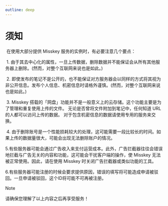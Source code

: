 ```yaml
---
outline: deep
---
```


# 须知

​	在使用大部分提供 Misskey 服务的实例时，有必要注意几个要点：

​       1. 由于其去中心化的属性，一旦上传数据，删除数据并不能保证会从所有其他服务器上删除。(然而，对整个互联网来说也是如此。)

​       2. 即使发布的笔记不是公开的，也不能保证对方服务器会以同样的方式将其视为非公开信息。发布个人信息、机密信息时请格外谨慎。(然而，对整个互联网来说也是如此。)

​	3. Misskey 搭载的「网盘」功能并不是一般意义上的云存储。这个功能主要是为了管理和重复使用上传的文件。 无论是否曾将文件附加到笔记中，任何知道 URL 的人都可以访问上传的数据。 对于包含机密信息的数据请使用专用的服务来交换。

​	4. 由于删除账号是一个性能损耗较大的处理，这可能需要一段比较长的时间。如果上传的数据量很大，可能会出现无法删除账户的情况。

​        5.有些服务器可能会通过广告收入来支付运营成本。此外，广告拦截器往往会错误地拦截与广告无关的内容和功能，这可能会干扰客户端的操作，使 Misskey 无法被正常使用。因此，请在使用 Misskey 时关闭广告拦截器或类似功能的工具。

​        6.有些服务器可能注册的时候会要求提供原因，错误的填写将可能造成申请被驳回。一旦申请被驳回，这个ID将可能不可再被注册。

> [!NOTE]
>
> 请确保您理解了以上内容之后再享受服务！

